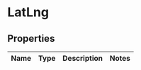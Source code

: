 
# LatLng

## Properties
Name | Type | Description | Notes
------------ | ------------- | ------------- | -------------



